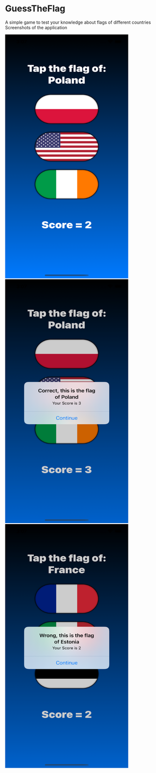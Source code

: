 # GuessTheFlag
A simple game to test your knowledge about flags of different countries
Screenshots of the application

<img src="https://github.com/kunwarjaspal84/GuessTheFlag/blob/main/Simulator%20Screen%20Shot%20-%20iPhone%2012%20Pro%20-%202021-05-31%20at%2015.07.30.png" width="400" height="790">

<img src="https://github.com/kunwarjaspal84/GuessTheFlag/blob/main/Simulator%20Screen%20Shot%20-%20iPhone%2012%20Pro%20-%202021-05-31%20at%2015.07.39.png" width="400" height="790">


<img src="https://github.com/kunwarjaspal84/GuessTheFlag/blob/main/Simulator%20Screen%20Shot%20-%20iPhone%2012%20Pro%20-%202021-05-31%20at%2015.07.46.png" width="400" height="790">
